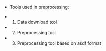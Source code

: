 * Tools used in preprocessing:

- 1. Data download tool
- 2. Preprocessing tool
- 3. Preprocessing tool based on asdf format

